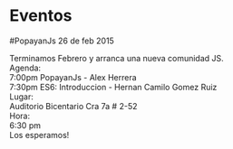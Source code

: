 # Eventos

#PopayanJs 26 de feb 2015

Terminamos Febrero y arranca una nueva comunidad JS. 
<br/>
Agenda:
<br/>
7:00pm PopayanJs - Alex Herrera
<br/>
7:30pm ES6: Introduccion - Hernan Camilo Gomez Ruiz
<br/>
Lugar: <br/>
Auditorio Bicentario Cra 7a # 2-52<br/>
Hora: <br/>
6:30 pm
<br/>
Los esperamos! 
